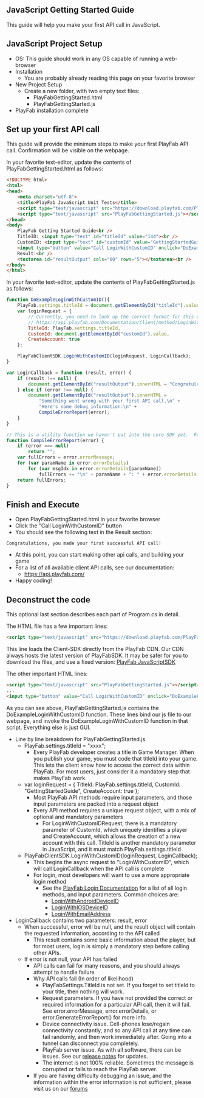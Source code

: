 
JavaScript Getting Started Guide
----

This guide will help you make your first API call in JavaScript.

JavaScript Project Setup
----

* OS: This guide should work in any OS capable of running a web-browser
* Installation
  * You are probably already reading this page on your favorite browser
* New Project Setup
  * Create a new folder, with two empty text files:
    * PlayFabGettingStarted.html
    * PlayFabGettingStarted.js
* PlayFab installation complete

Set up your first API call
----

This guide will provide the minimum steps to make your first PlayFab API call.  Confirmation will be visible on the webpage.

In your favorite text-editor, update the contents of PlayFabGettingStarted.html as follows:
```HTML
<!DOCTYPE html>
<html>
<head>
    <meta charset="utf-8">
    <title>PlayFab JavaScript Unit Tests</title>
    <script type="text/javascript" src="https://download.playfab.com/PlayFabClientApi.js"></script>
    <script type="text/javascript" src="PlayFabGettingStarted.js"></script>
</head>
<body>
    PlayFab Getting Started Guide<br />
    TitleID: <input type="text" id="titleId" value="144"><br />
    CustomID: <input type="text" id="customId" value="GettingStartedGuide"><br />
    <input type="button" value="Call LoginWithCustomID" onclick="DoExampleLoginWithCustomID()"><br />
    Result:<br />
    <textarea id="resultOutput" cols="60" rows="5"></textarea><br />
</body>
</html>
```

In your favorite text-editor, update the contents of PlayFabGettingStarted.js as follows:
```JavaScript
function DoExampleLoginWithCustomID(){
    PlayFab.settings.titleId = document.getElementById("titleId").value;
    var loginRequest = {
        // Currently, you need to look up the correct format for this object in the API-docs:
        // https://api.playfab.com/Documentation/Client/method/LoginWithCustomID
        TitleId: PlayFab.settings.titleId,
        CustomId: document.getElementById("customId").value,
        CreateAccount: true
    };

    PlayFabClientSDK.LoginWithCustomID(loginRequest, LoginCallback);
}

var LoginCallback = function (result, error) {
    if (result !== null) {
        document.getElementById("resultOutput").innerHTML = "Congratulations, you made your first successful API call!";
    } else if (error !== null) {
        document.getElementById("resultOutput").innerHTML =
            "Something went wrong with your first API call.\n" +
            "Here's some debug information:\n" +
            CompileErrorReport(error);
    }
}

// This is a utility function we haven't put into the core SDK yet.  Feel free to use it.
function CompileErrorReport(error) {
    if (error === null)
        return "";
    var fullErrors = error.errorMessage;
    for (var paramName in error.errorDetails)
        for (var msgIdx in error.errorDetails[paramName])
            fullErrors += "\n" + paramName + ": " + error.errorDetails[paramName][msgIdx];
    return fullErrors;
}
```

Finish and Execute
----

* Open PlayFabGettingStarted.html in your favorite browser
* Click the "Call LoginWithCustomID" button
* You should see the following text in the Result section:
```text
Congratulations, you made your first successful API call!
```

* At this point, you can start making other api calls, and building your game
* For a list of all available client API calls, see our documentation:
  * https://api.playfab.com/
* Happy coding!

Deconstruct the code
----

This optional last section describes each part of Program.cs in detail.

The HTML file has a few important lines:
```HTML
<script type="text/javascript" src="https://download.playfab.com/PlayFabClientApi.js"></script>
```

This line loads the Client-SDK directly from the PlayFab CDN. Our CDN always hosts the latest version of PlayFabSDK.  It may be safer for you to download the files, and use a fixed version: [PlayFab JavaScriptSDK](https://api.playfab.com/sdks/download/javascript)

The other important HTML lines:
```HTML
<script type="text/javascript" src="PlayFabGettingStarted.js"></script>
...
<input type="button" value="Call LoginWithCustomID" onclick="DoExampleLoginWithCustomID()"><br />
```

As you can see above, PlayFabGettingStarted.js contains the DoExampleLoginWithCustomID function. These lines bind our js file to our webpage, and invoke the DoExampleLoginWithCustomID function in that script.  Everything else is just GUI.

* Line by line breakdown for PlayFabGettingStarted.js
  * PlayFab.settings.titleId = "xxxx";
    * Every PlayFab developer creates a title in Game Manager.  When you publish your game, you must code that titleId into your game.  This lets the client know how to access the correct data within PlayFab.  For most users, just consider it a mandatory step that makes PlayFab work.
  * var loginRequest = { TitleId: PlayFab.settings.titleId, CustomId: "GettingStartedGuide", CreateAccount: true };
    * Most PlayFab API methods require input parameters, and those input parameters are packed into a request object
    * Every API method requires a unique request object, with a mix of optional and mandatory parameters
      * For LoginWithCustomIDRequest, there is a mandatory parameter of CustomId, which uniquely identifies a player and CreateAccount, which allows the creation of a new account with this call.  TitleId is another mandatory parameter in JavaScript, and it must match PlayFab.settings.titleId
  * PlayFabClientSDK.LoginWithCustomID(loginRequest, LoginCallback);
    * This begins the async request to "LoginWithCustomID", which will call LoginCallback when the API call is complete
    * For login, most developers will want to use a more appropriate login method
      * See the [PlayFab Login Documentation](https://api.playfab.com/Documentation/Client#Authentication) for a list of all login methods, and input parameters.  Common choices are:
        * [LoginWithAndroidDeviceID](https://api.playfab.com/Documentation/Client/method/LoginWithAndroidDeviceID)
        * [LoginWithIOSDeviceID](https://api.playfab.com/Documentation/Client/method/LoginWithIOSDeviceID)
        * [LoginWithEmailAddress](https://api.playfab.com/Documentation/Client/method/LoginWithEmailAddress)
* LoginCallback contains two parameters: result, error
  * When successful, error will be null, and the result object will contain the requested information, according to the API called
    * This result contains some basic information about the player, but for most users, login is simply a mandatory step before calling other APIs.
  * If error is not null, your API has failed
    * API calls can fail for many reasons, and you should always attempt to handle failure
    * Why API calls fail (In order of likelihood)
      * PlayFabSettings.TitleId is not set.  If you forget to set titleId to your title, then nothing will work.
      * Request parameters.  If you have not provided the correct or required information for a particular API call, then it will fail.  See error.errorMessage, error.errorDetails, or error.GenerateErrorReport() for more info.
      * Device connectivity issue.  Cell-phones lose/regain connectivity constantly, and so any API call at any time can fail randomly, and then work immediately after.  Going into a tunnel can disconnect you completely.
      * PlayFab server issue.  As with all software, there can be issues.  See our [release notes](https://api.playfab.com/releaseNotes/) for updates.
      * The internet is not 100% reliable.  Sometimes the message is corrupted or fails to reach the PlayFab server.
    * If you are having difficulty debugging an issue, and the information within the error information is not sufficient, please visit us on our [forums](https://community.playfab.com/index.html)
